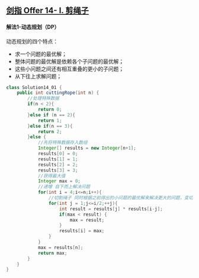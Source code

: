 ## [剑指 Offer 14- I. 剪绳子](https://leetcode-cn.com/problems/jian-sheng-zi-lcof/)

#### 解法1-动态规划（DP）

动态规划的四个特点：

- 求一个问题的最优解；
- 整体问题的最优解是依赖各个子问题的最优解；
- 这些小问题之间还有相互重叠的更小的子问题；
- 从下往上求解问题；

````java
class Solution14_01 {
    public int cuttingRope(int n) {
        //处理特殊数据
        if(n < 2){
            return 0;
        }else if (n == 2){
            return 1;
        }else if(n == 3){
            return 2;
        }else {
            //先将特殊数据存入数组
            Integer[] results = new Integer[n+1];
            results[0] = 0;
            results[1] = 1;
            results[2] = 2;
            results[3] = 3;
            //获得最大值
            Integer max = 0;
            //递增 自下而上解决问题
            for(int i = 4;i<=n;i++){
                //切割绳子 同时根据之前得出的小问题的最优解来解决更大的问题，变切n刀为切1刀
                for(int j = 1;j<=i/2;++j){
                    int result = results[j] * results[i-j];
                    if(max < result) {
                        max = result;
                    }
                    results[i] = max;
                }
            }
            max = results[n];
            return max;
        }
    }
}
````

